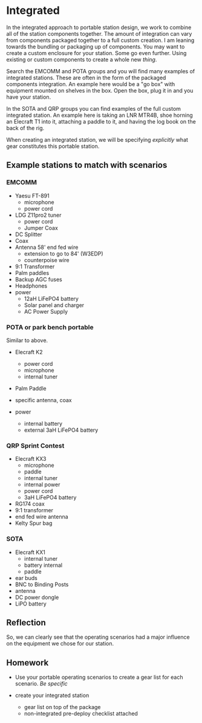 # Integrated

In the integrated approach to portable station design, we work to combine all of the station components together.  The amount of integration can vary from components packaged together to a full custom creation.  I am leaning towards the bundling or packaging up of components.  You may want to create a custom enclosure for your station.  Some go even further.  Using existing or custom components to create a whole new _thing_.

Search the EMCOMM and POTA groups and you will find many examples of integrated stations.  These are often in the form of the packaged components integration.  An example here would be a "go box" with equipment mounted on shelves in the box.  Open the box, plug it in and you have your station.

In the SOTA and QRP groups you can find examples of the full custom integrated station.  An example here is taking an LNR MTR4B, shoe horning an Elecraft T1 into it, attaching a paddle to it, and having the log book on the back of the rig.

When creating an integrated station, we will be specifying _explicitly_ what gear constitutes this portable station.

## Example stations to match with scenarios

### EMCOMM

- Yaesu FT-891
  - microphone
  - power cord
- LDG Z11pro2 tuner
  - power cord
  - Jumper Coax
- DC Splitter
- Coax
- Antenna 58' end fed wire
  - extension to go to 84' (W3EDP)
  - counterpoise wire
- 9:1 Transformer
- Palm paddles
- Backup AGC fuses
- Headphones
- power
  - 12aH LiFePO4 battery
  - Solar panel and charger
  - AC Power Supply

### POTA or park bench portable

Similar to above.

- Elecraft K2
  - power cord
  - microphone
  - internal tuner
- Palm Paddle

- specific antenna, coax
- power
  - internal battery
  - external 3aH LiFePO4 battery

### QRP Sprint Contest

- Elecraft KX3
  - microphone
  - paddle
  - internal tuner
  - internal power
  - power cord
  - 3aH LiFePO4 battery
- RG174 coax
- 9:1 transformer
- end fed wire antenna
- Kelty Spur bag

### SOTA

- Elecraft KX1
  - internal tuner
  - battery internal
  - paddle
- ear buds
- BNC to Binding Posts
- antenna
- DC power dongle
- LiPO battery

## Reflection

So, we can clearly see that the operating scenarios had a major influence on the equipment we chose for our station.

## Homework

- Use your portable operating scenarios to create a gear list for each scenario.  *Be specific*

- create your integrated station
  - gear list on top of the package
  - non-integrated pre-deploy checklist attached
